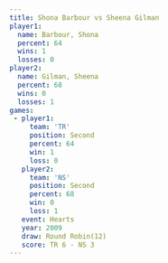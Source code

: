 ```yaml
---
title: Shona Barbour vs Sheena Gilman
player1:              
  name: Barbour, Shona
  percent: 64         
  wins: 1             
  losses: 0           
player2:              
  name: Gilman, Sheena
  percent: 68         
  wins: 0             
  losses: 1           
games:
 - player1:          
     team: 'TR'      
     position: Second
     percent: 64     
     win: 1          
     loss: 0         
   player2:          
     team: 'NS'      
     position: Second
     percent: 68     
     win: 0          
     loss: 1         
   event: Hearts        
   year: 2009           
   draw: Round Robin(12)
   score: TR 6 - NS 3   
---
```

